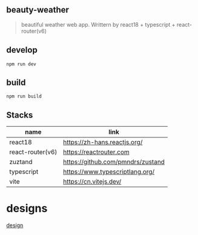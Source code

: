 ## beauty-weather

> beautiful weather web app. Writtern by react18 + typescript + react-router(v6)

## develop

```
npm run dev
```

## build

```
npm run build
```

## Stacks

| name             | link                              |
| ---------------- | --------------------------------- |
| react18          | https://zh-hans.reactjs.org/      |
| react-router(v6) | https://reactrouter.com           |
| zuztand          | https://github.com/pmndrs/zustand |
| typescript       | https://www.typescriptlang.org/   |
| vite             | https://cn.vitejs.dev/            |

# designs      
[design](https://js.design/f/9exj1h?p=3UMR7c0Adr)
